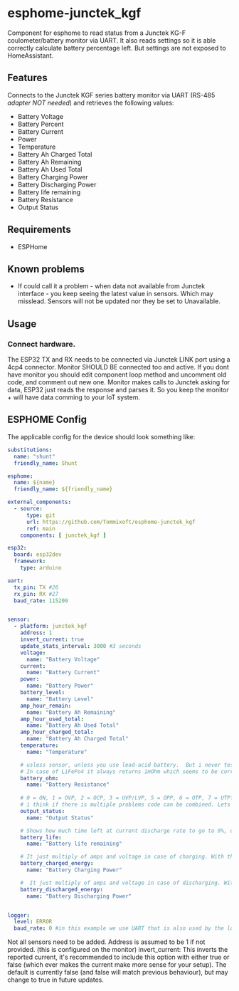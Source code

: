 # esphome-junctek_kgf
Component for esphome to read status from a Junctek KG-F coulometer/battery monitor via UART. It also reads settings so it is able correctly calculate battery percentage left. But settings are not exposed to HomeAssistant.

## Features
Connects to the Junctek KGF series battery monitor via UART (RS-485 *adapter NOT needed*) and retrieves the following values:

* Battery Voltage
* Battery Percent
* Battery Current
* Power
* Temperature
* Battery Ah Charged Total
* Battery Ah Remaining
* Battery Ah Used Total
* Battery Charging Power
* Battery Discharging Power
* Battery life remaining
* Battery Resistance
* Output Status

## Requirements
* ESPHome

## Known problems
* If could call it a problem - when data not available from Junctek interface - you keep seeing the latest value in sensors. Which may misslead. Sensors will not be updated nor they be set to Unavailable.

## Usage
### Connect hardware.
The ESP32 TX and RX needs to be connected via Junctek LINK port using a 4cp4 connector. Monitor SHOULD BE connected too and active. If you dont have monitor you should edit component loop method and uncomment old code, and comment out new one. Monitor makes calls to Junctek asking for data, ESP32 just reads the response and parses it. So you keep the monitor + will have data comming to your IoT system.

## ESPHOME Config
The applicable config for the device should look something like:

```yaml
substitutions:
  name: "shunt"
  friendly_name: Shunt

esphome:
  name: ${name}
  friendly_name: ${friendly_name}

external_components:
  - source:
      type: git
      url: https://github.com/Tommixoft/esphome-junctek_kgf
      ref: main
    components: [ junctek_kgf ]

esp32:
  board: esp32dev
  framework:
    type: arduino

uart:
  tx_pin: TX #26
  rx_pin: RX #27
  baud_rate: 115200


sensor:
  - platform: junctek_kgf
    address: 1
    invert_current: true
    update_stats_interval: 3000 #3 seconds
    voltage:
      name: "Battery Voltage"
    current:
      name: "Battery Current"
    power:
      name: "Battery Power"
    battery_level:
      name: "Battery Level"
    amp_hour_remain:
      name: "Battery Ah Remaining"
    amp_hour_used_total:
      name: "Battery Ah Used Total"
    amp_hour_charged_total:
      name: "Battery Ah Charged Total"            
    temperature:
      name: "Temperature"

    # usless sensor, unless you use lead-acid battery.  But i never tested is it really measures resistance or not.
    # In case of LiFePo4 it always returns 1mOhm which seems to be corret cause LiFePo4 resistance is less that 1mOhm.
    battery_ohm:
      name: "Battery Resistance"
    
    # 0 = ON, 1 = OVP, 2 = OCP, 3 = UVP/LVP, 5 = OPP, 6 = OTP, 7 = UTP??, 99 = OFF (relay is off, if you connected it to Junctek device)
    # i think if there is multiple problems code can be combined. Lets say 7 = OVP + OTP.. but im not sure is this really the case, manual sucks.
    output_status:
      name: "Output Status"

    # Shows how much time left at current discharge rate to go to 0%, or how much time left to go to 100% in case of charge. 
    battery_life:
      name: "Battery life remaining"

    # It just multiply of amps and voltage in case of charging. With this you HA you can add custom sensor to calculate Kwh and integrate into ENERGY dashboard.   
    battery_charged_energy:
      name: "Battery Charging Power"

    #  It just multiply of amps and voltage in case of discharging. With this you HA you can add custom sensor to calculate Kwh and integrate into ENERGY dashboard.   
    battery_discharged_energy:
      name: "Battery Discharging Power"   


logger:
  level: ERROR
  baud_rate: 0 #in this example we use UART that is also used by the logger. We dont need serial logger so we just disable it here
```

Not all sensors need to be added.
Address is assumed to be 1 if not provided. (this is configured on the monitor)
invert_current: This inverts the reported current, it's recommended to include this option with either true or false (which ever makes the current make more sense for your setup). The default is currently false (and false will match previous behaviour), but may change to true in future updates.

